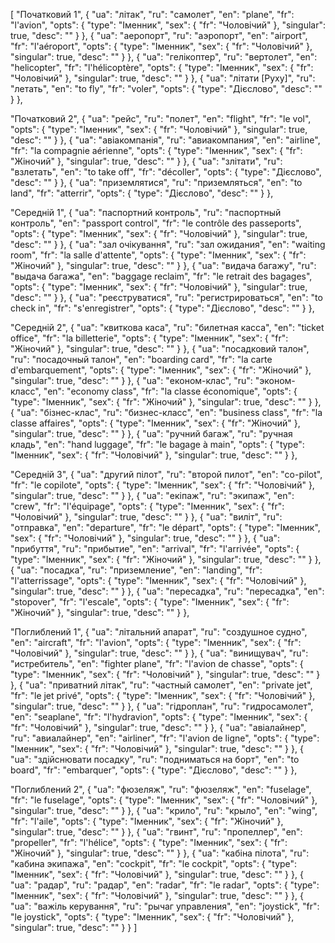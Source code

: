 [
  "Початковий 1",
  {
    "ua": "літак",
    "ru": "самолет",
    "en": "plane",
    "fr": "l'avion",
    "opts": {
      "type": "Іменник",
      "sex": {
        "fr": "Чоловічий"
      },
      "singular": true,
      "desc": ""
    }
  },
  {
    "ua": "аеропорт",
    "ru": "аэропорт",
    "en": "airport",
    "fr": "l'aéroport",
    "opts": {
      "type": "Іменник",
      "sex": {
        "fr": "Чоловічий"
      },
      "singular": true,
      "desc": ""
    }
  },
  {
    "ua": "гелікоптер",
    "ru": "вертолет",
    "en": "helicopter",
    "fr": "l'hélicoptère",
    "opts": {
      "type": "Іменник",
      "sex": {
        "fr": "Чоловічий"
      },
      "singular": true,
      "desc": ""
    }
  },
  {
    "ua": "літати [Руху]",
    "ru": "летать",
    "en": "to fly",
    "fr": "voler",
    "opts": {
      "type": "Дієслово",
      "desc": ""
    }
  },


  
  "Початковий 2",
  {
    "ua": "рейс",
    "ru": "полет",
    "en": "flight",
    "fr": "le vol",
    "opts": {
      "type": "Іменник",
      "sex": {
        "fr": "Чоловічий"
      },
      "singular": true,
      "desc": ""
    }
  },
  {
    "ua": "авіакомпанія",
    "ru": "авиакомпания",
    "en": "airline",
    "fr": "la compagnie aérienne",
    "opts": {
      "type": "Іменник",
      "sex": {
        "fr": "Жіночий"
      },
      "singular": true,
      "desc": ""
    }
  },
  {
    "ua": "злітати",
    "ru": "взлетать",
    "en": "to take off",
    "fr": "décoller",
    "opts": {
      "type": "Дієслово",
      "desc": ""
    }
  },
  {
    "ua": "приземлятися",
    "ru": "приземляться",
    "en": "to land",
    "fr": "atterrir",
    "opts": {
      "type": "Дієслово",
      "desc": ""
    }
  },



  "Середній 1",
  {
    "ua": "паспортний контроль",
    "ru": "паспортный контроль",
    "en": "passport control",
    "fr": "le contrôle des passeports",
    "opts": {
      "type": "Іменник",
      "sex": {
        "fr": "Чоловічий"
      },
      "singular": true,
      "desc": ""
    }
  },
  {
    "ua": "зал очікування",
    "ru": "зал ожидания",
    "en": "waiting room",
    "fr": "la salle d'attente",
    "opts": {
      "type": "Іменник",
      "sex": {
        "fr": "Жіночий"
      },
      "singular": true,
      "desc": ""
    }
  },
  {
    "ua": "видача багажу",
    "ru": "выдача багажа",
    "en": "baggage reclaim",
    "fr": "le retrait des bagages",
    "opts": {
      "type": "Іменник",
      "sex": {
        "fr": "Чоловічий"
      },
      "singular": true,
      "desc": ""
    }
  },
  {
    "ua": "реєструватися",
    "ru": "регистрироваться",
    "en": "to check in",
    "fr": "s'enregistrer",
    "opts": {
      "type": "Дієслово",
      "desc": ""
    }
  },



  "Середній 2",
  {
    "ua": "квиткова каса",
    "ru": "билетная касса",
    "en": "ticket office",
    "fr": "la billetterie",
    "opts": {
      "type": "Іменник",
      "sex": {
        "fr": "Жіночий"
      },
      "singular": true,
      "desc": ""
    }
  },
  {
    "ua": "посадковий талон",
    "ru": "посадочный талон",
    "en": "boarding card",
    "fr": "la carte d'embarquement",
    "opts": {
      "type": "Іменник",
      "sex": {
        "fr": "Жіночий"
      },
      "singular": true,
      "desc": ""
    }
  },
  {
    "ua": "економ-клас",
    "ru": "эконом-класс",
    "en": "economy class",
    "fr": "la classe économique",
    "opts": {
      "type": "Іменник",
      "sex": {
        "fr": "Жіночий"
      },
      "singular": true,
      "desc": ""
    }
  },
  {
    "ua": "бізнес-клас",
    "ru": "бизнес-класс",
    "en": "business class",
    "fr": "la classe affaires",
    "opts": {
      "type": "Іменник",
      "sex": {
        "fr": "Жіночий"
      },
      "singular": true,
      "desc": ""
    }
  },
  {
    "ua": "ручний багаж",
    "ru": "ручная кладь",
    "en": "hand luggage",
    "fr": "le bagage à main",
    "opts": {
      "type": "Іменник",
      "sex": {
        "fr": "Чоловічий"
      },
      "singular": true,
      "desc": ""
    }
  },



  "Середній 3",
  {
    "ua": "другий пілот",
    "ru": "второй пилот",
    "en": "co-pilot",
    "fr": "le copilote",
    "opts": {
      "type": "Іменник",
      "sex": {
        "fr": "Чоловічий"
      },
      "singular": true,
      "desc": ""
    }
  },
  {
    "ua": "екіпаж",
    "ru": "экипаж",
    "en": "crew",
    "fr": "l'équipage",
    "opts": {
      "type": "Іменник",
      "sex": {
        "fr": "Чоловічий"
      },
      "singular": true,
      "desc": ""
    }
  },
  {
    "ua": "виліт",
    "ru": "отправка",
    "en": "departure",
    "fr": "le départ",
    "opts": {
      "type": "Іменник",
      "sex": {
        "fr": "Чоловічий"
      },
      "singular": true,
      "desc": ""
    }
  },
  {
    "ua": "прибуття",
    "ru": "прибытие",
    "en": "arrival",
    "fr": "l'arrivée",
    "opts": {
      "type": "Іменник",
      "sex": {
        "fr": "Жіночий"
      },
      "singular": true,
      "desc": ""
    }
  },
  {
    "ua": "посадка",
    "ru": "приземление",
    "en": "landing",
    "fr": "l'atterrissage",
    "opts": {
      "type": "Іменник",
      "sex": {
        "fr": "Чоловічий"
      },
      "singular": true,
      "desc": ""
    }
  },
  {
    "ua": "пересадка",
    "ru": "пересадка",
    "en": "stopover",
    "fr": "l'escale",
    "opts": {
      "type": "Іменник",
      "sex": {
        "fr": "Жіночий"
      },
      "singular": true,
      "desc": ""
    }
  },



  "Поглиблений 1",
  {
    "ua": "літальний апарат",
    "ru": "создушное судно",
    "en": "aircraft",
    "fr": "l'avion",
    "opts": {
      "type": "Іменник",
      "sex": {
        "fr": "Чоловічий"
      },
      "singular": true,
      "desc": ""
    }
  },
  {
    "ua": "винищувач",
    "ru": "истребитель",
    "en": "fighter plane",
    "fr": "l'avion de chasse",
    "opts": {
      "type": "Іменник",
      "sex": {
        "fr": "Чоловічий"
      },
      "singular": true,
      "desc": ""
    }
  },
  {
    "ua": "приватний літак",
    "ru": "частный самолет",
    "en": "private jet",
    "fr": "le jet privé",
    "opts": {
      "type": "Іменник",
      "sex": {
        "fr": "Чоловічий"
      },
      "singular": true,
      "desc": ""
    }
  },
  {
    "ua": "гідроплан",
    "ru": "гидросамолет",
    "en": "seaplane",
    "fr": "l'hydravion",
    "opts": {
      "type": "Іменник",
      "sex": {
        "fr": "Чоловічий"
      },
      "singular": true,
      "desc": ""
    }
  },
  {
    "ua": "авіалайнер",
    "ru": "авиалайнер",
    "en": "airliner",
    "fr": "l'avion de ligne",
    "opts": {
      "type": "Іменник",
      "sex": {
        "fr": "Чоловічий"
      },
      "singular": true,
      "desc": ""
    }
  },
  {
    "ua": "здійснювати посадку",
    "ru": "подниматься на борт",
    "en": "to board",
    "fr": "embarquer",
    "opts": {
      "type": "Дієслово",
      "desc": ""
    }
  },



  "Поглиблений 2",
  {
    "ua": "фюзеляж",
    "ru": "фюзеляж",
    "en": "fuselage",
    "fr": "le fuselage",
    "opts": {
      "type": "Іменник",
      "sex": {
        "fr": "Чоловічий"
      },
      "singular": true,
      "desc": ""
    }
  },
  {
    "ua": "крило",
    "ru": "крыло",
    "en": "wing",
    "fr": "l'aile",
    "opts": {
      "type": "Іменник",
      "sex": {
        "fr": "Жіночий"
      },
      "singular": true,
      "desc": ""
    }
  },
  {
    "ua": "гвинт",
    "ru": "пропеллер",
    "en": "propeller",
    "fr": "l'hélice",
    "opts": {
      "type": "Іменник",
      "sex": {
        "fr": "Жіночий"
      },
      "singular": true,
      "desc": ""
    }
  },
  {
    "ua": "кабіна пілота",
    "ru": "кабина экипажа",
    "en": "cockpit",
    "fr": "le cockpit",
    "opts": {
      "type": "Іменник",
      "sex": {
        "fr": "Чоловічий"
      },
      "singular": true,
      "desc": ""
    }
  },
  {
    "ua": "радар",
    "ru": "радар",
    "en": "radar",
    "fr": "le radar",
    "opts": {
      "type": "Іменник",
      "sex": {
        "fr": "Чоловічий"
      },
      "singular": true,
      "desc": ""
    }
  },
  {
    "ua": "важіль керування",
    "ru": "рычаг управления",
    "en": "joystick",
    "fr": "le joystick",
    "opts": {
      "type": "Іменник",
      "sex": {
        "fr": "Чоловічий"
      },
      "singular": true,
      "desc": ""
    }
  }
]
